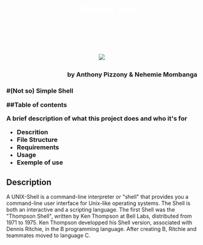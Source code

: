 <h1 align="center" style="color:#FFFFFF"> C - Simple Shell<h1>

<br>

<p align="center">
  <img src="https://bashlogo.com/img/symbol/jpg/full_colored_light.jpg" />
</p>

<h3 align="right">by Anthony Pizzony & Nehemie Mombanga<h3>

#(Not so) Simple Shell 

##Table of contents



A brief description of what this project does and who it's for

- Descrition 
- File Structure
- Requirements
- Usage
- Exemple of use 

## Description 

A UNIX-Shell is a command-line interpreter or "shell" that provides you a command-line
user interface for Unix-like operating systems.
The Shell is both an interactive and a scripting language.
The first Shell was the "Thompson Shell", written by Ken Thompson at Bell Labs, distributed
from 1971 to 1975.
Ken Thompson developped his Shell version, associated with Dennis Ritchie, in the B programming
language.
After creating B, Ritchie and teammates moved to language C.



